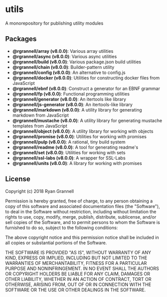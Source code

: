 # utils

A monorepository for publishing utility modules

## Packages

- **@rgrannell/array (v8.0.0)**: Various array utilities
- **@rgrannell/async (v8.0.0)**: Various async utilities
- **@rgrannell/build (v8.0.0)**: Various package.json build utilities
- **@rgrannell/chain (v8.0.0)**: Builder-pattern utility
- **@rgrannell/config (v8.0.0)**: An alternative to config.js
- **@rgrannell/docker (v8.0.0)**: Utilities for constructing docker files from JavaScript
- **@rgrannell/ebnf (v8.0.0)**: Construct a generator for an EBNF grammar
- **@rgrannell/fp (v8.0.0)**: Functional programming utilities
- **@rgrannell/generator (v8.0.0)**: An itertools like library
- **@rgrannell/js-generator (v8.0.0)**: An itertools-like library
- **@rgrannell/markdown (v8.0.0)**: A utility library for generating markdown from JavaScript
- **@rgrannell/mustache (v8.0.0)**: A utility library for generating mustache templates from JavaScript
- **@rgrannell/object (v8.0.0)**: A utility library for working with objects
- **@rgrannell/promise (v8.0.0)**: Utilities for working with promises
- **@rgrannell/pulp (v8.0.0)**: A rational, tiny build system
- **@rgrannell/readme (v8.0.0)**: A tool for generating readme's
- **@rgrannell/set (v8.0.0)**: Utilities for working with sets
- **@rgrannell/ssl-labs (v8.0.0)**: A wrapper for SSL-Labs
- **@rgrannell/units (v8.0.0)**: A library for working with promises

## License


Copyright (c) 2018 Ryan Grannell

Permission is hereby granted, free of charge, to any person obtaining a copy
of this software and associated documentation files (the "Software"), to deal
in the Software without restriction, including without limitation the rights
to use, copy, modify, merge, publish, distribute, sublicense, and/or sell
copies of the Software, and to permit persons to whom the Software is
furnished to do so, subject to the following conditions:

The above copyright notice and this permission notice shall be included in all
copies or substantial portions of the Software.

THE SOFTWARE IS PROVIDED "AS IS", WITHOUT WARRANTY OF ANY KIND, EXPRESS OR
IMPLIED, INCLUDING BUT NOT LIMITED TO THE WARRANTIES OF MERCHANTABILITY,
FITNESS FOR A PARTICULAR PURPOSE AND NONINFRINGEMENT. IN NO EVENT SHALL THE
AUTHORS OR COPYRIGHT HOLDERS BE LIABLE FOR ANY CLAIM, DAMAGES OR OTHER
LIABILITY, WHETHER IN AN ACTION OF CONTRACT, TORT OR OTHERWISE, ARISING FROM,
OUT OF OR IN CONNECTION WITH THE SOFTWARE OR THE USE OR OTHER DEALINGS IN THE
SOFTWARE.
